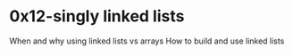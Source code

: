 # 0x12-singly linked lists

When and why using linked lists vs arrays
How to build and use linked lists
